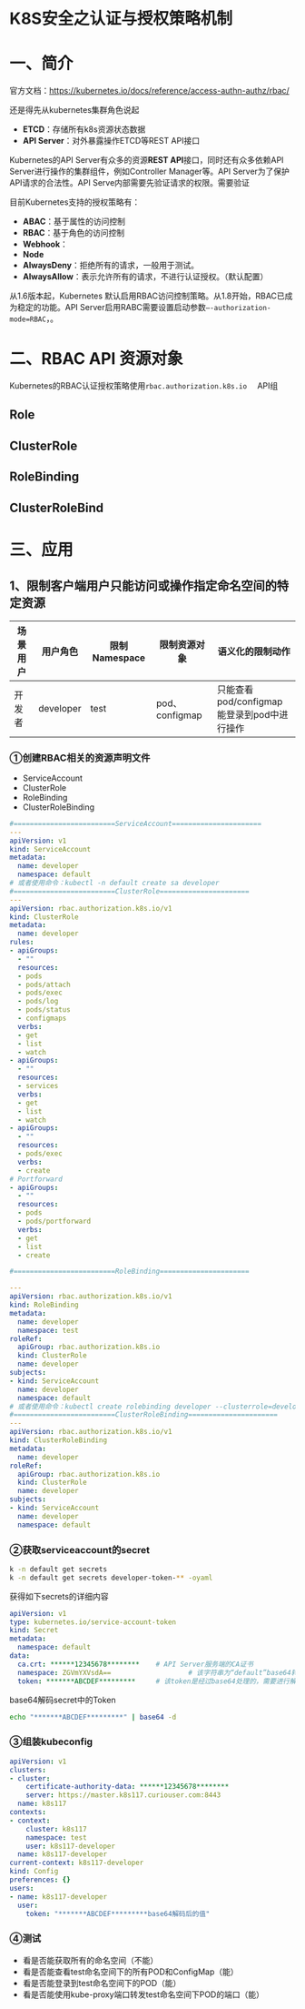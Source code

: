 # K8S安全之认证与授权策略机制

# 一、简介

官方文档：https://kubernetes.io/docs/reference/access-authn-authz/rbac/

还是得先从kubernetes集群角色说起

- **ETCD**：存储所有k8s资源状态数据
- **API Server**：对外暴露操作ETCD等REST API接口



Kubernetes的API Server有众多的资源**REST API**接口，同时还有众多依赖API Server进行操作的集群组件，例如Controller Manager等。API Server为了保护API请求的合法性。API Serve内部需要先验证请求的权限。需要验证

目前Kubernetes支持的授权策略有：

- **ABAC**：基于属性的访问控制
- **RBAC**：基于角色的访问控制
- **Webhook**：
- **Node**
- **AlwaysDeny**：拒绝所有的请求，一般用于测试。
- **AlwaysAllow**：表示允许所有的请求，不进行认证授权。（默认配置）

从1.6版本起，Kubernetes 默认启用RBAC访问控制策略。从1.8开始，RBAC已成为稳定的功能。API Server启用RABC需要设置启动参数`–-authorization-mode=RBAC`，。







# 二、RBAC API 资源对象

Kubernetes的RBAC认证授权策略使用`rbac.authorization.k8s.io  `  API组



## Role

## ClusterRole

## RoleBinding

## ClusterRoleBind



# 三、应用

## 1、限制客户端用户只能访问或操作指定命名空间的特定资源

| 场景用户 | 用户角色  | 限制Namespace | 限制资源对象   | 语义化的限制动作                               |
| -------- | --------- | ------------- | -------------- | ---------------------------------------------- |
| 开发者   | developer | test          | pod、configmap | 只能查看pod/configmap<br>能登录到pod中进行操作 |

### ①创建RBAC相关的资源声明文件

- ServiceAccount
- ClusterRole
- RoleBinding
- ClusterRoleBinding

```yaml
#=========================ServiceAccount======================
---
apiVersion: v1
kind: ServiceAccount
metadata:
  name: developer
  namespace: default
# 或者使用命令：kubectl -n default create sa developer
#=========================ClusterRole======================
--- 
apiVersion: rbac.authorization.k8s.io/v1
kind: ClusterRole
metadata:
  name: developer
rules:
- apiGroups:
  - ""
  resources:
  - pods
  - pods/attach
  - pods/exec
  - pods/log
  - pods/status
  - configmaps
  verbs:
  - get
  - list
  - watch
- apiGroups:
  - ""
  resources:
  - services
  verbs:
  - get
  - list
  - watch
- apiGroups:
  - ""
  resources:
  - pods/exec
  verbs:
  - create
# Portforward
- apiGroups:
  - ""
  resources:
  - pods
  - pods/portforward
  verbs:
  - get
  - list
  - create

#=========================RoleBinding======================

---
apiVersion: rbac.authorization.k8s.io/v1
kind: RoleBinding
metadata:
  name: developer
  namespace: test
roleRef:
  apiGroup: rbac.authorization.k8s.io
  kind: ClusterRole
  name: developer
subjects:
- kind: ServiceAccount
  name: developer
  namespace: default
# 或者使用命令：kubectl create rolebinding developer --clusterrole=developer --serviceaccount=default:developer --namespace=test
#=========================ClusterRoleBinding======================
---
apiVersion: rbac.authorization.k8s.io/v1
kind: ClusterRoleBinding
metadata:
  name: developer
roleRef:
  apiGroup: rbac.authorization.k8s.io
  kind: ClusterRole
  name: developer
subjects:
- kind: ServiceAccount
  name: developer
  namespace: default
```

### ②获取serviceaccount的secret

```bash
k -n default get secrets 
k -n default get secrets developer-token-** -oyaml
```

获得如下secrets的详细内容

```yaml
apiVersion: v1
type: kubernetes.io/service-account-token
kind: Secret
metadata:
  namespace: default
data:
  ca.crt: ******12345678********	# API Server服务端的CA证书
  namespace: ZGVmYXVsdA==					# 该字符串为“default”base64转码后的值
  token: *******ABCDEF********* 	# 该token是经过base64处理的，需要进行解码处理
```

base64解码secret中的Token

```bash
echo "*******ABCDEF*********" | base64 -d
```

### ③组装kubeconfig

```yaml
apiVersion: v1
clusters:
- cluster:
    certificate-authority-data: ******12345678********
    server: https://master.k8s117.curiouser.com:8443
  name: k8s117
contexts:
- context:
    cluster: k8s117
    namespace: test
    user: k8s117-developer
  name: k8s117-developer
current-context: k8s117-developer
kind: Config
preferences: {}
users:
- name: k8s117-developer
  user:
    token: "*******ABCDEF*********base64解码后的值"
```

### ④测试

- 看是否能获取所有的命名空间（不能）
- 看是否能查看test命名空间下的所有POD和ConfigMap（能）
- 看是否能登录到test命名空间下的POD（能）
- 看是否能使用kube-proxy端口转发test命名空间下POD的端口（能）